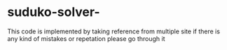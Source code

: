 # suduko-solver-
This code is implemented  by  taking reference from multiple site if there is any kind of mistakes or repetation please go through it
